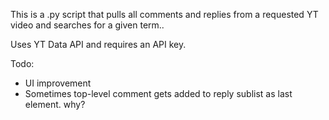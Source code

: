 This is a .py script that pulls all comments and replies from a requested YT video and searches for a given term..

Uses YT Data API and requires an API key.

Todo: 
- UI improvement
- Sometimes top-level comment gets added to reply sublist as last element. why?
